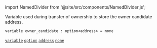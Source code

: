 import NamedDivider from '@site/src/components/NamedDivider.js';

Variable used during transfer of ownership to store the owner candidate address.

<NamedDivider title="Code" width="1.5"/>

```archetype
variable owner_candidate : option<address> = none
```

[`variable`](/docs/reference/declarations/storage#variable) [`option`](/docs/reference/types#option<T>) [`address`](/docs/reference/types#address) [`none`](/docs/reference/expressions/builtins#none<T>)
